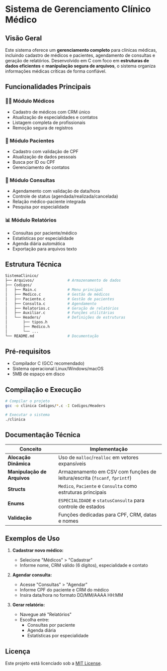 # Sistema de Gerenciamento Clínico Médico

## Visão Geral
Este sistema oferece um **gerenciamento completo** para clínicas médicas, incluindo cadastro de médicos e pacientes, agendamento de consultas e geração de relatórios. Desenvolvido em C com foco em **estruturas de dados eficientes** e **manipulação segura de arquivos**, o sistema organiza informações médicas críticas de forma confiável.

## Funcionalidades Principais

### 👨‍⚕️ Módulo Médicos
- Cadastro de médicos com CRM único
- Atualização de especialidades e contatos
- Listagem completa de profissionais
- Remoção segura de registros

### 👨 Módulo Pacientes
- Cadastro com validação de CPF
- Atualização de dados pessoais
- Busca por ID ou CPF
- Gerenciamento de contatos

### 📅 Módulo Consultas
- Agendamento com validação de data/hora
- Controle de status (agendada/realizada/cancelada)
- Relação médico-paciente integrada
- Pesquisa por especialidade

### 📊 Módulo Relatórios
- Consultas por paciente/médico
- Estatísticas por especialidade
- Agenda diária automática
- Exportação para arquivos texto

## Estrutura Técnica
```bash
SistemaClinico/
├── Arquivos/               # Armazenamento de dados
├── Codigos/
│   ├── Main.c              # Menu principal
│   ├── Medico.c            # Gestão de médicos
│   ├── Paciente.c          # Gestão de pacientes
│   ├── Consulta.c          # Agendamento
│   ├── Relatorios.c        # Geração de relatórios
│   ├── Auxiliar.c          # Funções utilitárias
│   └── Headers/            # Definições de estruturas
│       ├── tipos.h
│       ├── Medico.h
│       └── ... 
└── README.md               # Documentação
```

## Pré-requisitos
- Compilador C (GCC recomendado)
- Sistema operacional Linux/Windows/macOS
- 5MB de espaço em disco

## Compilação e Execução
```bash
# Compilar o projeto
gcc -o clinica Codigos/*.c -I Codigos/Headers

# Executar o sistema
./clinica
```

## Documentação Técnica
| Conceito               | Implementação                                                                 |
|------------------------|-------------------------------------------------------------------------------|
| **Alocação Dinâmica**  | Uso de `malloc`/`realloc` em vetores expansíveis                              |
| **Manipulação de Arquivos** | Armazenamento em CSV com funções de leitura/escrita (`fscanf`, `fprintf`) |
| **Structs**            | `Medico`, `Paciente` e `Consulta` como estruturas principais                 |
| **Enums**              | `ESPECIALIDADE` e `statusConsulta` para controle de estados                  |
| **Validação**          | Funções dedicadas para CPF, CRM, datas e nomes                               |

## Exemplos de Uso
1. **Cadastrar novo médico:**
   - Selecione "Médicos" > "Cadastrar"
   - Informe nome, CRM válido (6 dígitos), especialidade e contato

2. **Agendar consulta:**
   - Acesse "Consultas" > "Agendar"
   - Informe CPF do paciente e CRM do médico
   - Insira data/hora no formato DD/MM/AAAA HH:MM

3. **Gerar relatório:**
   - Navegue até "Relatórios"
   - Escolha entre:
     * Consultas por paciente
     * Agenda diária
     * Estatísticas por especialidade

## Licença
Este projeto está licenciado sob a [MIT License](https://opensource.org/licenses/MIT).